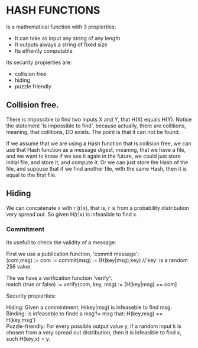 # HASH FUNCTIONS

Is a mathematical function with 3 propierties:
- It can take as input any string of any length
- It outputs always a string of fixed size
- Its effiently computable

Its security propierties are:
- collision free
- hiding
- puzzle friendly

## Collision free.

There is impossible to find two inputs X and Y, that H(X) equals H(Y). Notice the statement 'is impossible to find', because actually, 
there are collitions, meaning, that collitions, DO exists. The point is that it can not be found.

If we assume that we are using a Hash function that is collision free, we can use that Hash function as a message digest, meaning, that we
have a file, and we want to know if we see it again in the future, we could just store initial file, and store it, and compute it. Or we can
just store the Hash of the file, and supouse that if we find another file, with the same Hash, then it is equal to the first file.

## Hiding

We can concatenate x with r (r|x), that is, r is from a probability distribution very spread out. So given H(r|x) is infeasible to find x.

### Commitment
Its usefull to check the validity of a message: </br>

First we use a publication function, 'commit message': </br>
(com,msg) := com := commit(msg) := (H(key|msg),key) //'key' is a random 256 value.

The we have a verification function 'verify': </br>
match (true or false) := verify(com, key, msg) := [H(key|msg) == com]

Security propierties:

Hiding: Given a commintment, H(key|msg) is infeaseble to find msg. </br>
Binding: is infeaseble to finde a msg\'!= msg that: H(key,msg) == H(key,msg\') </br>
Puzzle-friendly: For every possible output value y, if a random input k is chosen from a very spread out distribution,
then it is infeasible to find x, such H(key,x) = y.
